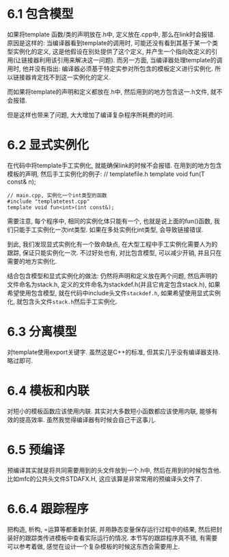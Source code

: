 # 6.1 包含模型 #

如果将template 函数/类的声明放在.h中, 定义放在.cpp中, 那么在link时会报错.
原因是这样的: 当编译器看到template的调用时, 可能还没有看到其基于某一个类型实例化的定义, 这是他假设在别处提供了这个定义, 并产生一个指向改定义的引用(让链接器利用该引用来解决这一问题). 而另一方面, 当编译器处理template的调用时, 他并没有指出: 编译器必须基于特定实参对所包含的模板定义进行实例化. 所以链接器肯定找不到这一实例化的定义.

而如果将template的声明和定义都放在.h中, 然后用到的地方包含这一.h文件, 就不会报错.

但是这样也带来了问题, 大大增加了编译复杂程序所耗费的时间.

# 6.2 显式实例化 #

在代码中将template手工实例化, 就能确保link的时候不会报错.
在用到的地方包含模板的声明, 然后手工实例化的例子:
    // templatefile.h
    template <typename T>
    void fun(T const& n);

    // main.cpp, 实例化一个int类型的函数
    #include "templatetest.cpp"
    template void fun<int>(int const&);

需要注意, 每个程序中, 相同的实例化体只能有一个, 也就是说上面的fun()函数, 我们只能手工实例化一次int类型.
如果在多处实例化int类型, 会导致链接错误.

到此, 我们发现显式实例化有一个致命缺点, 在大型工程中手工实例化需要人为的跟踪, 保证只能实例化一次.
不过好处也有, 对比包含模型, 可以减少开销, 并且只在需要的地方实例化.

结合包含模型和显式实例化的做法:
仍然将声明和定义放在两个问题, 然后声明的文件命名为stack.h, 定义的文件命名为stackdef.h(并且它肯定包含stack.h), 
如果希望使用包含模型, 就在代码中include头文件`stackdef.h`, 如果希望使用显式实例化, 就包含头文件`stack.h`然后手工实例化.

# 6.3 分离模型 #

对template使用export关键字.
虽然这是C++的标准, 但其实几乎没有编译器支持. 略过即可.

# 6.4 模板和内联 #

对短小的模板函数应该使用内联.
其实对大多数短小函数都应该使用内联, 能够有效的提高效率. 虽然我觉得编译器有时候会自己干这事儿.

# 6.5 预编译 #

预编译其实就是将共同需要用到的头文件放到一个.h中, 然后在用到的时候包含他. 
比如mfc的公共头文件STDAFX.H, 这应该算是非常常用的预编译头文件了.

# 6.6.4 跟踪程序 #

把构造, 析构, =运算等都重新封装, 并用静态变量保存运行过程中的结果, 然后把封装好的跟踪类传进模板中查看实际运行的情况.
本节写的跟踪程序真不错, 有需要可以参考着做, 感觉在设计一个复杂模板的时候这东西会需要用上.

